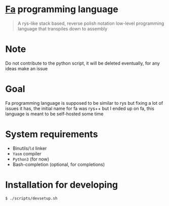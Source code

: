 # [Fa](https://en.wikipedia.org/wiki/Fa_(letter)) programming language

> A rys-like stack based, reverse polish notation low-level programming
> language that transpiles down to assembly

# Note

Do not contribute to the python script, it will be deleted eventually,
for any ideas make an issue

# Goal

Fa programming language is supposed to be similar to rys but
fixing a lot of issues it has, the initial name for fa was
rys++ but I ended up on fa, this language is meant to be self-hosted
some time

# System requirements

- Binutils/`ld` linker
- `Yasm` compiler
- `Python3` (for now)
- Bash-completion (optional, for completions)

# Installation for developing

```bash
$ ./scripts/devsetup.sh
```
